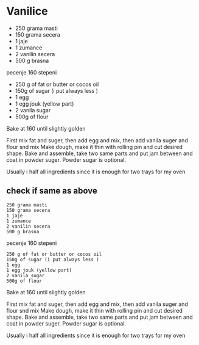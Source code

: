 # Vanilice

- 250 grama masti
- 150 grama secera
- 1 jaje
- 1 zumance
- 2 vanilin secera
- 500 g brasna

pecenje 160 stepeni

- 250 g of fat or butter or cocos oil
- 150g of sugar (i put always less )
- 1 egg
- 1 egg jouk (yellow part)
- 2 vanila sugar
- 500g of flour

Bake at 160 until slightly golden

First mix fat and suger, then add egg and mix, then add vanila suger and flour snd mix
Make dough, make it thin with rolling pin and cut desired shape.
Bake and assemble, take two same parts and put jam between and coat in powder suger.
Powder sugar is optional.

Usually i half all ingredients since it is enough for two trays for my oven

## check if same as above


    250 grama masti
    150 grama secera
    1 jaje
    1 zumance
    2 vanilin secera
    500 g brasna


pecenje 160 stepeni

    250 g of fat or butter or cocos oil
    150g of sugar (i put always less )
    1 egg
    1 egg jouk (yellow part)
    2 vanila sugar
    500g of flour


Bake at 160 until slightly golden

First mix fat and suger, then add egg and mix, then add vanila suger and flour snd mix
Make dough, make it thin with rolling pin and cut desired shape.
Bake and assemble, take two same parts and put jam between and coat in powder suger.
Powder sugar is optional.

Usually i half all ingredients since it is enough for two trays for my oven